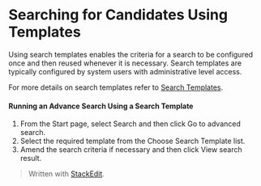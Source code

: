 # Searching for Candidates Using Templates

Using search templates enables the criteria for a search to be configured once and then reused whenever it is necessary. Search templates are typically configured by system users with administrative level access.

For more details on search templates refer to  [Search Templates](search_templates.htm).

#### Running an Advance Search Using a Search Template

1.  From the  Start  page, select  Search  and then click  Go to advanced search.
2.  Select the required template from the  Choose Search Template  list.
3.  Amend the search criteria if necessary and then click  View search result.


> Written with [StackEdit](https://stackedit.io/).
<!--stackedit_data:
eyJoaXN0b3J5IjpbMTA1NzczNTA2Nl19
-->